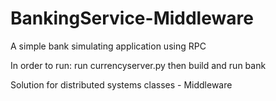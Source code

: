 # BankingService-Middleware

A simple bank simulating application using RPC

In order to run: run currencyserver.py then build and run bank 

Solution for distributed systems classes - Middleware
